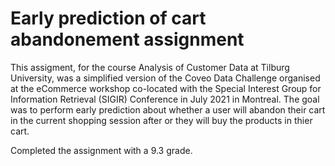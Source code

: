 # Early prediction of cart abandonement assignment
This assigment, for the course Analysis of Customer Data at Tilburg University, was a simplified version of the Coveo Data Challenge organised at the eCommerce workshop co-located with the Special Interest Group for Information Retrieval (SIGIR) Conference in July 2021 in Montreal. The goal was to perform early prediction about whether a user will abandon their cart in the current shopping session after or they will buy the products in thier cart.

Completed the assignment with a 9.3 grade.

